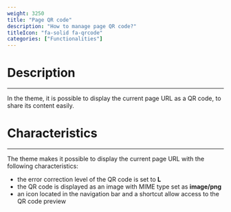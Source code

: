 ```yaml
---
weight: 3250
title: "Page QR code"
description: "How to manage page QR code?"
titleIcon: "fa-solid fa-qrcode"
categories: ["Functionalities"]
---
```


# Description
---

In the theme, it is possible to display the current page URL as a QR code, to share its content easily.

# Characteristics
---

The theme makes it possible to display the current page URL with the following characteristics:
* the error correction level of the QR code is set to **L**
* the QR code is displayed as an image with MIME type set as **image/png**
* an icon located in the navigation bar and a shortcut allow access to the QR code preview
